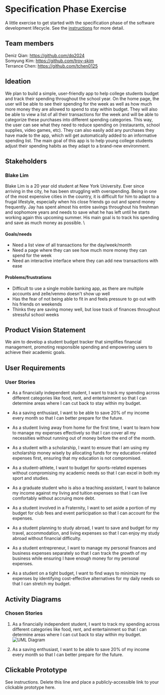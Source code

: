 # Specification Phase Exercise

A little exercise to get started with the specification phase of the software development lifecycle. See the [instructions](instructions.md) for more detail.

## Team members

Deniz Qian: https://github.com/dq2024 \
Somyung Kim: https://github.com/troy-skim \
Terrance Chen: https://github.com/tchen0125

## Ideation
We plan to build a simple, user-friendly app to help college students budget and track their spending throughout the school year. On the home page, the user will be able to see their spending for the week as well as how much more money they are allowed to spend to stay within budget. They will also be able to view a list of all their transactions for the week and will be able to categorize these purchases into different spending categories. This way, the user can see what they need to reduce spending on (restaurants, school supplies, video games, etc). They can also easily add any purchases they have made to the app, which will get automatically added to an informative spending list. The main goal of this app is to help young college students adjust their spending habits as they adapt to a brand-new environment. 

## Stakeholders

### Blake Lim
Blake Lim is a 20 year old student at New York University. Ever since arriving in the city, he has been struggling with overspending. Being in one of the most expensive cities in the country, it is difficult for him to adapt to a frugal lifestyle, especially when his close friends go out and spend money frequently. Jay has spent almost his entire savings throughout his freshman and sophomore years and needs to save what he has left until he starts working again this upcoming summer. His main goal is to track his spending and save as much money as possible. \
#### Goals/needs
- Need a list view of all transactions for the day/week/month
- Need a page where they can see how much more money they can spend for the week
- Need an interactive interface where they can add new transactions with ease

#### Problems/frustrations
- Difficult to use a single mobile banking app, as there are multiple accounts and zelle/venmo doesn't show up well
- Has the fear of not being able to fit in and feels pressure to go out with his friends on weekends
- Thinks they are saving money well, but lose track of finances throughout stressful school weeks

## Product Vision Statement

We aim to develop a student budget tracker that simplifies financial management, promoting responsible spending and empowering users to achieve their academic goals.

## User Requirements

### User Stories
- As a financially independent student, I want to track my spending across different categories like food, rent, and entertainment so that I can determine areas where I can cut back to stay within my budget.

- As a saving enthusiast, I want to be able to save 20% of my income every month so that I can better prepare for the future.

- As a student living away from home for the first time, I want to learn how to manage my expenses effectively so that I can cover all my necessities without running out of money before the end of the month.

- As a student with a scholarship, I want to ensure that I am using my scholarship money wisely by allocating funds for my education-related expenses first, ensuring that my education is not compromised.

- As a student-athlete, I want to budget for sports-related expenses without compromising my academic needs so that I can excel in both my sport and studies.

- As a graduate student who is also a teaching assistant, I want to balance my income against my living and tuition expenses so that I can live comfortably without accruing more debt.

- As a student involved in a Fraternity, I want to set aside a portion of my budget for club fees and event participation so that I can account for the expenses.

- As a student planning to study abroad, I want to save and budget for my travel, accommodation, and living expenses so that I can enjoy my study abroad without financial difficulty.

- As a student entrepreneur, I want to manage my personal finances and business expenses separately so that I can track the growth of my business while ensuring I have enough money for my personal expenses.

- As a student on a tight budget, I want to find ways to minimize my expenses by identifying cost-effective alternatives for my daily needs so that I can stretch my budget.

## Activity Diagrams

### Chosen Stories
1. As a financially independent student, I want to track my spending across different categories like food, rent, and entertainment so that I can determine areas where I can cut back to stay within my budget.
![UML Diagram](https://github.com/software-students-spring2024/1-specification-exercise-team-dtt/assets/99848111/9ebe98af-3ebf-4512-9232-1e962c03df86)


2. As a saving enthusiast, I want to be able to save 20% of my income every month so that I can better prepare for the future.


## Clickable Prototype

See instructions. Delete this line and place a publicly-accessible link to your clickable prototype here.

